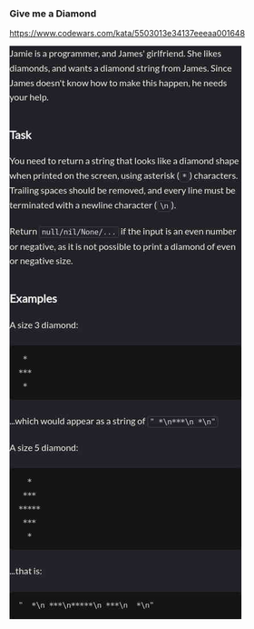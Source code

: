 ### Give me a Diamond

https://www.codewars.com/kata/5503013e34137eeeaa001648

![description](./description.jpg "Description")
